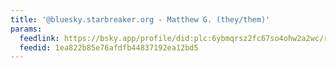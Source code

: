 ```yaml
---
title: '@bluesky.starbreaker.org - Matthew G. (they/them)'
params:
  feedlink: https://bsky.app/profile/did:plc:6ybmqrsz2fc67so4ohw2a2wc/rss
  feedid: 1ea822b85e76afdfb44837192ea12bd5
---
```


